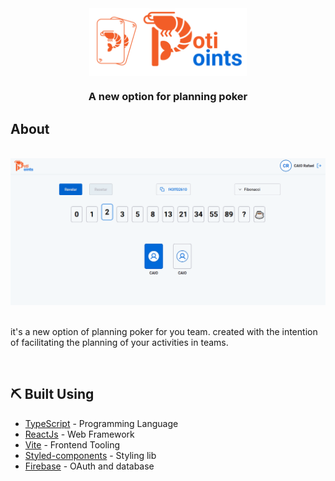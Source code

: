 <div style="display: flex; align-items: center; justify-content: center; width: 100%">
 <img 
    src=".github/images/full-logo.svg" 
    alt="PotiPoints"
    style="width: 50%; align-self: center"
 />
</div>

<h3 align="center">
    A new option for planning poker
</h3>

## About 

<br>

<div aling="center">
 <img src=".github/images/potipointsScreen.png"/>
</div>

<br>

<p>
    it's a new option of planning poker for you team. created with the intention of facilitating the planning of your activities in teams.
</p>

<p>

</p>

<br>

## ⛏️ Built Using 

- [TypeScript](https://www.typescriptlang.org/) - Programming Language
- [ReactJs](https://pt-br.reactjs.org/) - Web Framework
- [Vite](https://vitejs.dev/) - Frontend Tooling
- [Styled-components](https://styled-components.com/) - Styling lib
- [Firebase](https://firebase.google.com/) - OAuth and database 
